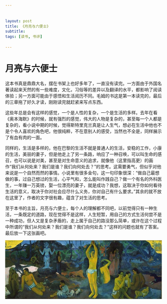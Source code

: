 ```yaml
---


layout: post
title: 《月亮与六便士》
subtitle: 
tags: [读书, 书评]

---
```


<head>
    <script src="https://cdn.mathjax.org/mathjax/latest/MathJax.js?config=TeX-AMS-MML_HTMLorMML" type="text/javascript"></script>
    <script type="text/x-mathjax-config">
        MathJax.Hub.Config({
            tex2jax: {
            skipTags: ['script', 'noscript', 'style', 'textarea', 'pre'],
            inlineMath: [['$','$']]
            }
        });
    </script>
</head>


# 月亮与六便士

这本书真是鼎鼎大名，摆在书架上也好多年了，一直没有读完。一方面由于外国名著读起来天然的有一些难度，文化，习俗等的差异以及翻译的水平，都影响了阅读体验；另一方面可能由于感悟和生活阅历不同。毛姆的书这是第一本读完的，最后的三章拖了好久才读，刚刚读完就赶紧来写点东西。

这些年总是会有这样的感觉，一个是人性的复杂，一个是生活的多样。去年在看《奥本海默》的时候，就有强烈的感觉，伟大的人物是复杂的，甚至每一个人都是复杂的，看小说中期的时候，觉得斯特里克兰真是让人生气，想必在生活中他也不是个令人喜欢的角色吧，他很纯粹，不在意别人的感受，当然也不全是，同样展示了有血有肉的一面。

同样的，生活是多样的，他在巴黎的生活不就是普通人的生活，安稳的工作，小康的生活，美丽的妻子，但是他走上了另一条路，响应了一种召唤，可以叫生命的感召，也可以说是对美，甚至是对生命意义的追求，就像他（这里指高更）的画作“我们从何处来？我们是谁？我们向何处去？”的思考。这需要勇气，但似乎对他来说是一个自然而然的事情。小说里有很多金句，这一句印象很深：“做自己最想做的事，过自己想过的生活，心平气和，怎么能叫作践自己？做一个有名的外科医生，一年赚一万英镑，娶一位漂亮的妻子，就是成功？我想，这取决于你如何看待生活的意义，取决于你对社会应尽什么义务，你对自己有什么要求。”其余的就不放在这里了，作者的文字很有趣，蕴含了对生活的思考。

至于本书的主旨，月亮与六便士，每个人的理解都不同吧，以前觉得只有一种生活，一条既定的道路，现在觉得不是这样，人生短暂，用自己的方式生活何尝不是一种成功，但人又是复杂矛盾的，走上属于自己的路没那么简单，或许在这个过程中所谓的“我们从何处来？我们是谁？我们向何处去？”这样的问题也就有了答案。最后放一下这张画吧。

![Gauguin](/img/Woher_kommen_wir_Wer_sind_wir_Wohin_gehen_wir.jpg)

